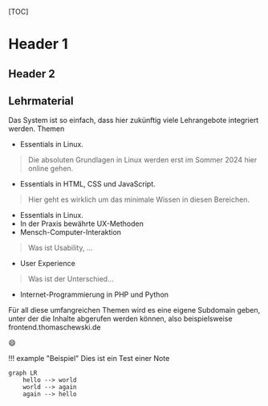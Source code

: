 [TOC]

# Header 1

## Header 2

 

## Lehrmaterial
Das System ist so einfach, dass hier zukünftig viele Lehrangebote integriert werden.
Themen

* Essentials in Linux. 
> Die absoluten Grundlagen in Linux werden erst im Sommer 2024 hier online gehen. 
* Essentials in HTML, CSS und JavaScript. 
> Hier geht es wirklich um das minimale Wissen in diesen Bereichen.
* Essentials in Linux. 
* In der Praxis bewährte UX-Methoden 
* Mensch-Computer-Interaktion
> Was ist Usability, ...
* User Experience
> Was ist der Unterschied...
* Internet-Programmierung in PHP und Python 

Für all diese umfangreichen Themen wird es eine eigene Subdomain geben, unter der die Inhalte abgerufen werden können, also beispielsweise frontend.thomaschewski.de 


:smile:

!!! example "Beispiel"
    Dies ist ein Test einer Note



```mermaid
graph LR
    hello --> world
    world --> again
    again --> hello
```